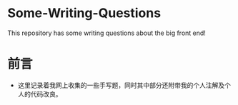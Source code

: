 # Some-Writing-Questions
This repository has some writing questions about the big front end!

# 前言
- 这里记录着我网上收集的一些手写题，同时其中部分还附带我的个人注解及个人的代码改良。
